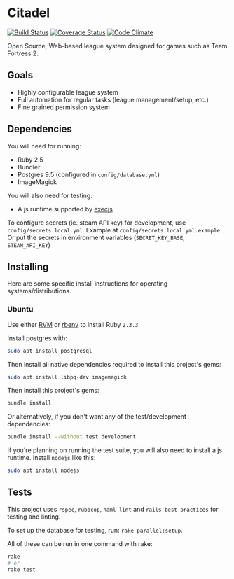 # Citadel

[![Build Status](https://travis-ci.org/nacl-gg/citadel.svg?branch=master)](https://travis-ci.org/nacl-gg/citadel)
[![Coverage Status](https://coveralls.io/repos/github/nacl-gg/citadel/badge.svg?branch=master)](https://coveralls.io/github/nacl-gg/citadel?branch=master)
[![Code Climate](https://codeclimate.com/github/nacl-gg/citadel/badges/gpa.svg)](https://codeclimate.com/github/nacl-gg/citadel)

Open Source, Web-based league system designed for games such as Team Fortress 2.

## Goals

* Highly configurable league system
* Full automation for regular tasks (league management/setup, etc.)
* Fine grained permission system

## Dependencies

You will need for running:

* Ruby 2.5
* Bundler
* Postgres 9.5 (configured in `config/database.yml`)
* ImageMagick

You will also need for testing:

* A js runtime supported by [execjs](https://github.com/rails/execjs)

To configure secrets (ie. steam API key) for development, use
`config/secrets.local.yml`. Example at `config/secrets.local.yml.example`.
Or put the secrets in environment variables (`SECRET_KEY_BASE`, `STEAM_API_KEY`)

## Installing

Here are some specific install instructions for operating systems/distributions.

### Ubuntu

Use either [RVM](https://rvm.io/) or [rbenv](https://github.com/rbenv/rbenv) to install Ruby `2.3.3`.

Install postgres with:

```bash
sudo apt install postgresql
```

Then install all native dependencies required to install this project's gems:

```bash
sudo apt install libpq-dev imagemagick
```

Then install this project's gems:

```bash
bundle install
```

Or alternatively, if you don't want any of the test/development dependencies:

```bash
bundle install --without test development
```

If you're planning on running the test suite, you will also need to install a js runtime. Install `nodejs` like this:

```bash
sudo apt install nodejs
```

## Tests

This project uses `rspec`, `rubocop`, `haml-lint` and `rails-best-practices` for
testing and linting.

To set up the database for testing, run: `rake parallel:setup`.

All of these can be run in one command with rake:

```bash
rake
# or
rake test
```
